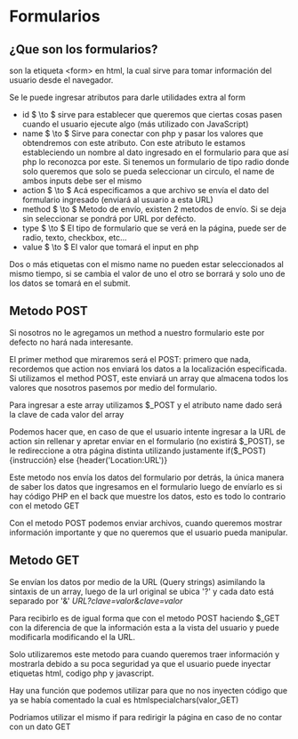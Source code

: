 # Formularios
## ¿Que son los formularios?
son la etiqueta \<form> en html, la cual sirve para tomar información del usuario desde el navegador.

Se le puede ingresar atributos para darle utilidades extra al form
- id $ \to $ sirve para establecer que queremos que ciertas cosas pasen cuando el usuario ejecute algo (más utilizado con JavaScript)
- name $ \to $ Sirve para conectar con php y pasar los valores que obtendremos con este atributo. Con este atributo le estamos estableciendo un nombre al dato ingresado en el formulario para que así php lo reconozca por este. Si tenemos un formulario de tipo radio donde solo queremos que solo se pueda seleccionar un circulo, el name de ambos inputs debe ser el mismo 
- action $ \to $ Acá especificamos a que archivo se envía el dato del formulario ingresado (enviará al usuario a esta URL)
- method $ \to $ Metodo de envío, existen 2 metodos de envío. Si se deja sin seleccionar se pondrá por URL por defécto.
- type $ \to $ El tipo de formulario que se verá en la página, puede ser de radio, texto, checkbox, etc...
- value $ \to $ El valor que tomará el input en php

Dos o más etiquetas con el mismo name no pueden estar seleccionados al mismo tiempo, si se cambia el valor de uno el otro se borrará y solo uno de los datos se tomará en el submit.

## Metodo POST
Si nosotros no le agregamos un method a nuestro formulario este por defecto no hará nada interesante.

El primer method que miraremos será el POST: primero que nada, recordemos que action nos enviará los datos a la localización especificada. Si utilizamos el method POST, este enviará un array que almacena todos los valores que nosotros pasemos por medio del formulario.

Para ingresar a este array utilizamos $_POST y el atributo name dado será la clave de cada valor del array

Podemos hacer que, en caso de que el usuario intente ingresar a la URL de action sin rellenar y apretar enviar en el formulario (no existirá \$\_POST), se le redireccione a otra página distinta utilizando justamente if(\$\_POST){instrucción} else {header('Location:URL')}

Este metodo nos envía los datos del formulario por detrás, la única manera de saber los datos que ingresamos en el formulario luego de envíarlo es si hay código PHP en el back que muestre los datos, esto es todo lo contrario con el metodo GET

Con el metodo POST podemos enviar archivos, cuando queremos mostrar información importante y que no queremos que el usuario pueda manipular.

## Metodo GET
Se envían los datos por medio de la URL (Query strings) asimilando la sintaxis de un array, luego de la url original se ubica '?' y cada dato está separado por '&' *URL?clave=valor&clave=valor*

Para recibirlo es de igual forma que con el metodo POST haciendo $_GET con la diferencia de que la información esta a la vista del usuario y puede modificarla modificando el la URL.

Solo utilizaremos este metodo para cuando queremos traer información y mostrarla debido a su poca seguridad ya que el usuario puede inyectar etiquetas html, codigo php y javascript.

Hay una función que podemos utilizar para que no nos inyecten código que ya se había comentado la cual es htmlspecialchars(valor_GET)

Podriamos utilizar el mismo if para redirigir la página en caso de no contar con un dato GET